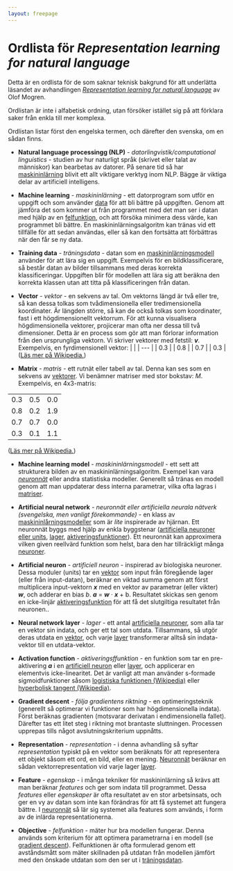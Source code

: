 ```yaml
---
layout: freepage
---
```


# Ordlista för *Representation learning for natural language*

Detta är en ordlista för de som saknar teknisk bakgrund för att underlätta
läsandet av avhandlingen
[*Representation learning for natural language*](http://mogren.one/phd)
av Olof Mogren.

Ordlistan är inte i alfabetisk ordning, utan försöker istället sig på att förklara
saker från enkla till mer komplexa.

Ordlistan listar först den engelska termen, och därefter den svenska, om en sådan finns.

<a name="nlp"></a>
* **Natural language processingg (NLP)** - *datorlingvistik/computational linguistics* - studien av hur naturligt språk (skrivet eller talat av människor) kan bearbetas av datorer. På senare tid så har [maskininlärning](#machinelearning) blivit ett allt viktigare verktyg inom NLP. Bägge är viktiga delar av  artificiell intelligens.

<a name="machinelearning"></a>
* **Machine learning** - *maskininlärning* - ett datorprogram som utför en uppgift och som använder [data](#trainingdata) för att bli bättre på uppgiften. Genom att jämföra det som kommer ut från programmet med det man ser i datan med hjälp av en [felfunktion](#objective), och att försöka minimera dess värde, kan programmet bli bättre. En maskininlärningsalgoritm kan tränas vid ett tillfälle för att sedan användas, eller så kan den fortsätta att förbättras när den får se ny data.

<a name="trainingdata"></a>
* **Training data** - *träningsdata* - datan som en [maskininlärningsmodell](#mlmodel) använder för att lära sig en uppgift. Exempelvis för en bildklassificerare, så består datan av bilder tillsammans med deras korrekta klassificeringar. Uppgiften blir för modellen att lära sig att beräkna den korrekta klassen utan att titta på klassificeringen från datan.

<a name="vector"></a>
* **Vector** - *vektor* - en sekvens av tal. Om vektorns längd är två eller tre, så kan dessa tolkas som tvådimensionella eller tredimensionella koordinater. Är längden större, så kan de också tolkas som koordinater, fast i ett högdimensionellt vektorrum. För att kunna visualisera högdimensionella vektorer, projicerar man ofta ner dessa till två dimensioner. Detta är en process som gör att man förlorar information från den ursprungliga vektorn. Vi skriver vektorer med fetstil: ***v***. Exempelvis, en fyrdimensionell vektor:
|     |
| --- |
| 0.3 |
| 0.8 |
| 0.7 |
| 0.3 |
([Läs mer på Wikipedia.](https://en.wikipedia.org/wiki/Row_and_column_vectors))

<a name="matrix"></a>
* **Matrix** - *matris* - ett rutnät eller tabell av tal. Denna kan ses som en sekvens av [vektorer](#vector). Vi benämner matriser med stor bokstav: *M*. Exempelvis, en 4x3-matris:

|     |     |    |
| --- | --- | --- |
| 0.3 | 0.5 | 0.0 |
| 0.8 | 0.2 | 1.9 |
| 0.7 | 0.7 | 0.0 |
| 0.3 | 0.1 | 1.1 |

([Läs mer på Wikipedia.](https://en.wikipedia.org/wiki/Matrix_(mathematics))) 

<a name="mlmodel"></a>
* **Machine learning model** - *maskininlärningsmodell* - ett sett att strukturera bilden av en maskininlärningsalgoritm. Exempel kan vara [*neuronnät*](ann) eller andra statistiska modeller. Generellt så tränas en modell genom att man uppdaterar dess interna parametrar, vilka ofta lagras i [matriser](#matrix).

<a name="ann"></a>
* **Artificial neural network** - *neuronnät eller artificiella neurala nätverk (svengelska, men vanligt förekommande)* - en klass av [maskininlårningsmodeller](#mlmodel) som är *lite* inspirerade av hjärnan. Ett neuronnät byggs med hjälp av enkla byggstenar ([artificiella neuroner eller units](#artificialneuron), [lager](#layer), [aktiveringsfunktioner](#activationfunction)). Ett neuronnät kan approximera vilken given reellvärd funktion som helst, bara den har tillräckligt många [neuroner](#artificialneuron).

<a name="artificialneuron"></a>
* **Artificial neuron** - *artificiell neuron* - inspirerad av biologiska neuroner. Dessa moduler (units) tar en [vektor](#vector) som input från föregående lager (eller från input-datan), beräknar en viktad summa genom att först multiplicera input-vektorn ***x*** med en vektor av parametrar (eller vikter) ***w***, och adderar en bias *b*. ***a*** = ***w*** &middot; ***x*** + b. Resultatet skickas sen genom en icke-linjär [aktiveringsfunktion](#activationfunction) för att få det slutgiltiga resultatet från neuronen..

<a name="layer"></a>
* **Neural network layer** - *lager* - ett antal [artificiella neuroner](#artificialneuron), som alla tar en vektor sin indata, och ger ett tal som utdata. Tillsammans, så utgör deras utdata en [vektor](#vector), och varje [layer](#layer) transformerar alltså sin indata-vektor till en utdata-vektor.

<a name="activationfunction"></a>
* **Activation function** - *aktiveringsffunktion* - en funktion som tar en pre-aktivering ***a*** i en [artificiell neuron](#artificialneuron) eller [layer](#layer), och applicerar en elementvis icke-linearitet. Det är vanligt att man använder s-formade sigmoidfunktioner såsom [logistiska funktionen (Wikipedia)](https://en.wikipedia.org/wiki/Logistic_function) eller [hyperbolisk tangent (Wikipedia)](https://en.wikipedia.org/wiki/Hyperbolic_function#Tanh).

<a name="gradientdescent"></a>
* **Gradient descent** - *följa gradientens riktning* - en optimeringsteknik (generellt så optimerar vi funktioner som har högdimensionella indata). Först beräknas gradienten (motsvarar derivatan i endimensionella fallet). Därefter tas ett litet steg i riktning mot brantaste sluttningen. Processen upprepas tills något avslutningskriterium uppnåtts.

<a name="representation"></a>
* **Representation** - *representation* - i denna avhandling så syftar *representation* typiskt på en vektor som beräknats för att representera ett objekt såsom ett ord, en bild, eller en mening. [Neuronnät](#ann) beräknar en sådan vektorrepresentation vid varje lager [layer](#layer).

<a name="feature"></a>
* **Feature** - *egenskap* - i många tekniker för maskininlärning så krävs att man beräknar *features* och ger som indata till programmet. Dessa *features* eller *egenskaper* är ofta resultatet av en stor arbetsinsats, och ger en vy av datan som inte kan förändras för att få systemet att fungera bättre. I [neuronnät](#ann) så lär sig systemet alla features som används, i form av de inlärda representationerna.

<a name="objective"></a>
* **Objective** - *felfunktion* - mäter hur bra modellen fungerar. Denna används som kriterium för att optimera parametrarna i en modell (se [gradient descent](#gradientdescent)). Felfunktionen är ofta formulerad genom ett avståndsmått som mäter skillnaden på utdatan från modellen jämfört med den önskade utdatan som den ser ut i [träningsdatan](#trainingdata).






